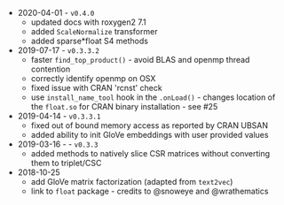 - 2020-04-01 - `v0.4.0`
    - updated docs with roxygen2 7.1
    - added `ScaleNormalize` transformer
    - added sparse*float S4 methods
- 2019-07-17 - `v0.3.3.2`
    - faster `find_top_product()` - avoid BLAS and openmp thread contention
    - correctly identify openmp on OSX
    - fixed issue with CRAN 'rcnst' check
    - use `install_name_tool` hook in the `.onLoad()` - changes location of the `float.so` for CRAN binary installation - see #25
- 2019-04-14 - `v0.3.3.1`
    - fixed out of bound memory access as reported by CRAN UBSAN
    - added ability to init GloVe embeddings with user provided values
- 2019-03-16 - - `v0.3.3`
    - added methods to natively slice CSR matrices without converting them to triplet/CSC
- 2018-10-25
    - add GloVe matrix factorization (adapted from `text2vec`)
    - link to `float` package - credits to @snoweye and @wrathematics

